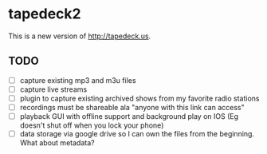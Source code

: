 # tapedeck2

This is a new version of http://tapedeck.us.

## TODO
- [ ] capture existing mp3 and m3u files
- [ ] capture live streams
- [ ] plugin to capture existing archived shows from my favorite radio stations
- [ ] recordings must be shareable ala "anyone with this link can access"
- [ ] playback GUI with offline support and background play on IOS (Eg doesn't shut off when you lock your phone)
- [ ] data storage via google drive so I can own the files from the beginning.  What about metadata?
